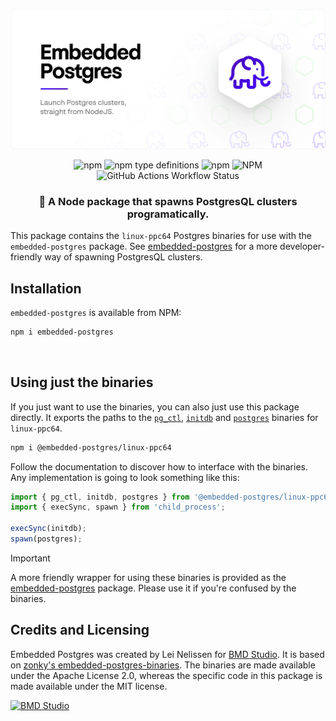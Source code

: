 ![Embedded Postgres](https://github.com/leinelissen/embedded-postgres/raw/master/docs/images/embedded-postgres-header.svg)

<div align="center">

![npm](https://img.shields.io/npm/v/@embedded-postgres/linux-ppc64)
![npm type definitions](https://img.shields.io/npm/types/@embedded-postgres/linux-ppc64)
![npm](https://img.shields.io/npm/dy/@embedded-postgres/linux-ppc64)
![NPM](https://img.shields.io/npm/l/@embedded-postgres/linux-ppc64)
![GitHub Actions Workflow Status](https://img.shields.io/github/actions/workflow/status/leinelissen/embedded-postgres/test.yml)

</div>

<h3 align="center">
    🐘 A Node package that spawns PostgresQL clusters programatically.
</h3>

This package contains the `linux-ppc64` Postgres binaries for use with the `embedded-postgres`
package. See
[embedded-postgres](https://github.com/leinelissen/embedded-postgres) for a more
developer-friendly way of spawning PostgresQL clusters.

## Installation
`embedded-postgres` is available from NPM:

```sh
npm i embedded-postgres
```

<br />

## Using just the binaries
If you just want to use the binaries, you can also just use this package
directly. It exports the paths to the
[`pg_ctl`](https://www.postgresql.org/docs/current/app-pg-ctl.html),
[`initdb`](https://www.postgresql.org/docs/current/app-initdb.html) and
[`postgres`](https://www.postgresql.org/docs/current/app-postgres.html) binaries
for `linux-ppc64`.

```sh
npm i @embedded-postgres/linux-ppc64
```


Follow the documentation to discover how to interface with the binaries. Any implementation is going to look something like this:
```ts
import { pg_ctl, initdb, postgres } from '@embedded-postgres/linux-ppc64'
import { execSync, spawn } from 'child_process';

execSync(initdb);
spawn(postgres);
```

> [!IMPORTANT]  
> A more friendly wrapper for using these binaries is provided as the
> [embedded-postgres](https://github.com/leinelissen/embedded-postgres) package.
> Please use it if you're confused by the binaries.

## Credits and Licensing
Embedded Postgres was created by Lei Nelissen for [BMD
Studio](https://bmd.studio). It is based on [zonky's
embedded-postgres-binaries](https://github.com/zonkyio/embedded-postgres). The
binaries are made available under the Apache License 2.0, whereas the specific
code in this package is made available under the MIT license.

<a href="https://bmd.studio">
    <img src="https://github.com/leinelissen/embedded-postgres/raw/master/docs/images/logo-bmd.svg" alt="BMD Studio" width="150" height="150" />
</a>

<br />
